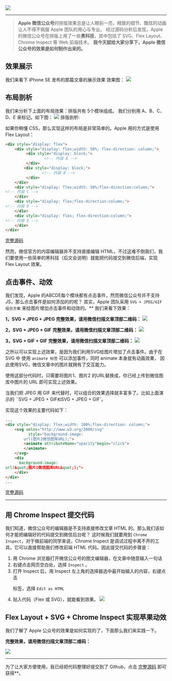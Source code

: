 ![](https://chendongze.oss-cn-shanghai.aliyuncs.com/ipic/9gjn3.png)

---

>  **Apple 微信公众号**的排版效果总是让人眼前一亮，精致的细节、酷炫的动画让人不得不佩服 Apple 团队的用心与专业。
> 经过源码分析后发现，Apple 的微信公众号在排版上用了一些**黑科技**，其中包括了 SVG、Flex Layout、Chrome Inspect 等 Web 前端技术。
> **我今天就给大家分享下，Apple 微信公众号的效果是如何制作出来的。**

## 效果展示
我们来看下 iPhone SE 发布的那篇文章的展示效果
效果图：
![](https://chendongze.oss-cn-shanghai.aliyuncs.com/ipic/9i5r1.gif)

## 布局剖析

我们来分析下上面的布局效果：排版共有 5个模块组成。
我们分别用 A、B、C、D、E 来标记。如下图：
![](https://chendongze.oss-cn-shanghai.aliyuncs.com/ipic/86q1k.png)
排版剖析:

如果你稍懂 CSS，那么实现这样的布局是非常简单的。Apple 用的方式是使用 Flex Layout：

```html
<div style="display: flex">
    <div style="display: flex;width: 50%; flex-direction: column;">
         <div style="display: block;">
                 <!-- 内容 A -->
         </div>
        <div style="display: block;">
                <!-- 内容 B -->
         </div>
    </div>
    <div style="display: flex;width: 50%;flex-direction:column;">
<!-- 内容 C -->
    </div>
    <div style="display: flex;flex-direction:column;">
<!-- 内容 D -->
    </div>
    <div style="display: flex; flex-direction:column;">
<!-- 内容 E -->
    </div>
</div>
```
[完整源码](https://github.com/netpi/wechat-layout)

然而，微信官方的内容编辑器并不支持直接编辑 HTML，不过这难不倒我们，我们要使用一些简单的黑科技（后文会说明）就能把代码提交到微信后端，实现 Flex Layout 效果。

## 点击事件、动效

我们发现，Apple 的ABCDE每个模块都有点击事件，然而微信公众号并不支持 JS，那么点击事件是如何添加的的呢？
其实，Apple 团队采用 `SVG + JPEG/GIF 组合方案` 来给图片增加点击事件和动效的。** 我们来看下效果：

**1，SVG + JPEG + JPEG**
**完整效果，请用微信扫描文章顶部二维码：**
![](https://chendongze.oss-cn-shanghai.aliyuncs.com/ipic/1w8n1.gif)

**2，SVG + JPEG + GIF**
**完整效果，请用微信扫描文章顶部二维码：**
![](https://chendongze.oss-cn-shanghai.aliyuncs.com/ipic/3mxkj.gif)

**3，SVG + GIF + GIF**
**完整效果，请用微信扫描文章顶部二维码：**
![](https://chendongze.oss-cn-shanghai.aliyuncs.com/ipic/hg30g.gif)

之所以可以实现上述效果，是因为我们利用SVG给图片增加了点击事件。由于在 SVG 中 使用  `animate 标签` 可以添加事件，同时 animate 本身就有动画效果， 因此使用SVG，微信文章中的图片就拥有了交互能力。

使用这部分代码时，只需要将图片1、图片2 的URL替换成，你已经上传到微信图库中图片的 URL 即可实现上述效果。

当我们把 JPEG 用 GIF 来代替时，可以组合的效果选择就丰富多了。比如上面演示的 ``SVG + JPEG + GIF` 和 `SVG + JPEG + GIF`。

实现这个效果的主要代码如下：
```html
...
<div style="display: flex;width: 100%;flex-direction: column;">
    <svg xmlns="http://www.w3.org/2000/svg" 
          style="background-image: 
        url(图片2微信图库URL);">
        <animate attributeName="opacity"begin="click">
        </animate>
    </svg>
    <div
      background-image: 
url(&quot;图片1微信图库URL&quot;);">
    </div>
</div>
...
```
[完整源码](https://github.com/netpi/wechat-layout)
- - - - - 

## 用 Chrome Inspect 提交代码

我们知道，微信公众号的编辑器是不支持直接修改文章 HTML 的。那么我们该如何才能把编辑好的代码提交到微信后台呢？
这时候我们就要用到 `Chrome Inspect`，对于做前端的同学来说，Chrome Inspect 是调试过程中离不开的工具，它可以直接帮助我们修改前端 HTML 代码。因此提交代码的步骤是：
1. 用 Chrome 浏览器打开微信公众号的图文编辑器，在文章中随意输入一句话
2. 右键点击网页空白处，选择 `Inspect` 。
3. 打开 Inspect 后，用 Inspect 左上角的选择器选中最开始输入的内容，右键点击 <p> 标签，选择 `Edit as HTML`
4. 贴入代码（Flex 或 SVG），就能看到效果。
![](https://chendongze.oss-cn-shanghai.aliyuncs.com/ipic/u1u09.png)

## Flex Layout + SVG + Chrome Inspect 实现苹果动效

我们了解了 Apple  公众号的效果是如何实现的了，下面那么我们来实践一下。

**完整效果，请用微信扫描文章顶部二维码：**

![](https://chendongze.oss-cn-shanghai.aliyuncs.com/ipic/flm9g.gif)

- - - - - 
为了让大家方便使用，我已经把代码整理好提交到了 Github，点击 [完整源码](https://github.com/netpi/wechat-layout) 即可获得**。
